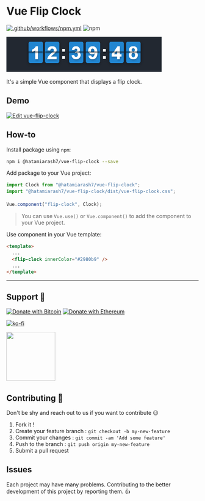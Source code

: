 # Vue Flip Clock

[![.github/workflows/npm.yml](https://github.com/hatamiarash7/vue-flip-clock/actions/workflows/npm.yml/badge.svg)](https://github.com/hatamiarash7/vue-flip-clock/actions/workflows/npm.yml) ![npm](https://img.shields.io/npm/v/@hatamiarash7/vue-flip-clock)

![screenshot](.github/sc.png)

It's a simple Vue component that displays a flip clock.

## Demo

[![Edit vue-flip-clock](https://codesandbox.io/static/img/play-codesandbox.svg)](https://codesandbox.io/s/frosty-merkle-f3pr7e?autoresize=1&fontsize=14&hidenavigation=1&theme=dark&view=preview)

## How-to

Install package using `npm`:

```bash
npm i @hatamiarash7/vue-flip-clock --save
```

Add package to your Vue project:

```js
import Clock from "@hatamiarash7/vue-flip-clock";
import "@hatamiarash7/vue-flip-clock/dist/vue-flip-clock.css";

Vue.component("flip-clock", Clock);
```

> You can use `Vue.use()` or `Vue.component()` to add the component to your Vue project.

Use component in your Vue template:

```html
<template>
  ...
  <flip-clock innerColor="#2980b9" />
  ...
</template>
```

---

## Support 💛

[![Donate with Bitcoin](https://en.cryptobadges.io/badge/micro/bc1qmmh6vt366yzjt3grjxjjqynrrxs3frun8gnxrz)](https://en.cryptobadges.io/donate/bc1qmmh6vt366yzjt3grjxjjqynrrxs3frun8gnxrz) [![Donate with Ethereum](https://en.cryptobadges.io/badge/micro/0x0831bD72Ea8904B38Be9D6185Da2f930d6078094)](https://en.cryptobadges.io/donate/0x0831bD72Ea8904B38Be9D6185Da2f930d6078094)

[![ko-fi](https://www.ko-fi.com/img/githubbutton_sm.svg)](https://ko-fi.com/D1D1WGU9)

<div><a href="https://payping.ir/@hatamiarash7"><img src="https://cdn.payping.ir/statics/Payping-logo/Trust/blue.svg" height="128" width="128"></a></div>

## Contributing 🤝

Don't be shy and reach out to us if you want to contribute 😉

1. Fork it !
2. Create your feature branch : `git checkout -b my-new-feature`
3. Commit your changes : `git commit -am 'Add some feature'`
4. Push to the branch : `git push origin my-new-feature`
5. Submit a pull request

## Issues

Each project may have many problems. Contributing to the better development of this project by reporting them. 👍
